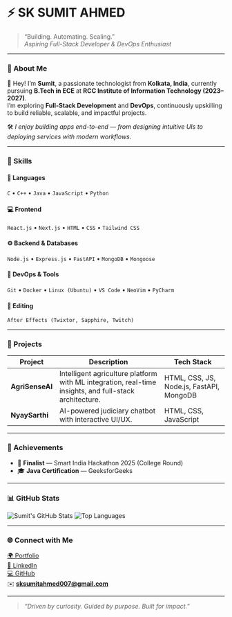 # ⚡ SK SUMIT AHMED

> “Building. Automating. Scaling.”  
> _Aspiring Full-Stack Developer & DevOps Enthusiast_

---

### 🧠 About Me
👋 Hey! I’m **Sumit**, a passionate technologist from **Kolkata, India**, currently pursuing **B.Tech in ECE** at **RCC Institute of Information Technology (2023–2027)**.  
I’m exploring **Full-Stack Development** and **DevOps**, continuously upskilling to build reliable, scalable, and impactful projects.

🛠️ _I enjoy building apps end-to-end — from designing intuitive UIs to deploying services with modern workflows._

---

### 🚀 Skills

#### 🧩 Languages
`C` • `C++` • `Java` • `JavaScript` • `Python`

#### 💻 Frontend
`React.js` • `Next.js` • `HTML` • `CSS` • `Tailwind CSS`

#### ⚙️ Backend & Databases
`Node.js` • `Express.js` • `FastAPI` • `MongoDB` • `Mongoose`

#### 🧰 DevOps & Tools
`Git` • `Docker` • `Linux (Ubuntu)` • `VS Code` • `NeoVim` • `PyCharm`

#### 🎨 Editing
`After Effects (Twixtor, Sapphire, Twitch)`

---

### 🌱 Projects

| Project | Description | Tech Stack |
|----------|--------------|-------------|
| **AgriSenseAI** | Intelligent agriculture platform with ML integration, real-time insights, and full-stack architecture. | HTML, CSS, JS, Node.js, FastAPI, MongoDB |
| **NyaySarthi** | AI-powered judiciary chatbot with interactive UI/UX. | HTML, CSS, JavaScript |

---

### 🏅 Achievements
- 🥇 **Finalist** — Smart India Hackathon 2025 (College Round)  
- 🎓 **Java Certification** — GeeksforGeeks  

---

### 📊 GitHub Stats
![Sumit's GitHub Stats](https://github-readme-stats.vercel.app/api?username=sumitahmed&show_icons=true&theme=radical)
![Top Languages](https://github-readme-stats.vercel.app/api/top-langs/?username=sumitahmed&layout=compact&theme=radical)

---

### 🌐 Connect with Me
[🌍 Portfolio](https://sumitahmed.github.io)  
[💼 LinkedIn](https://www.linkedin.com/in/sk-sumit-ahmed-67a30227b/)  
[💻 GitHub](https://github.com/sumitahmed)  
✉️ **sksumitahmed007@gmail.com**

---

> _“Driven by curiosity. Guided by purpose. Built for impact.”_
